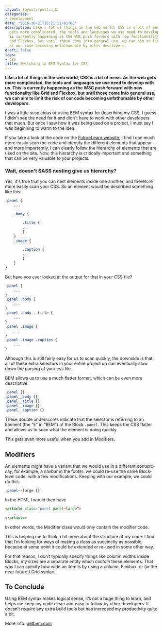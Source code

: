 ```yaml
---
layout: layouts/post.njk
categories:
- development
date: "2016-10-21T15:21:21+01:00"
description: Like a lot of things in the web world, CSS is a bit of mess. As the web
  gets more complicated, the tools and languages we use need to develop with us. This
  is currently happening as the W3C push forward with new functionality like Grid
  and Flexbox, but until those come into general use, we can aim to limit the risk
  of our code becoming unfathomable by other developers.
draft: false
tags:
- css
title: Switching to BEM Syntax for CSS
---
```


**Like a lot of things in the web world, CSS is a bit of mess. As the web gets more complicated, the tools and languages we use need to develop with us. This is currently happening as the W3C push forward with new functionality like Grid and Flexbox, but until those come into general use, we can aim to limit the risk of our code becoming unfathomable by other developers.**

I was a little suspicious of using BEM syntax for describing my CSS, I guess I didn't see the need for it and didn't have to work with other developers that much. But once I saw how it was being used on a project, I must say I was beginning to warm to the idea.

If you take a look at the code on the [FutureLearn website](https://futurelearn.com), I find I can much more easily scan the code and identify the different elements that appear -- and more importantly, I can clearly follow the hierarchy of elements that are used on the site. Now, this hierarchy is critically important and something that can be very valuable to your projects.

### Wait, doesn't SASS nesting give us hierarchy?

Yes, it's true that you can nest elements inside one another, and therefore more easily scan your CSS. So an element would be described something like this:

```scss
.panel {
    ...

    .body {

        .title {
        ...
        }
    }
    .image {

        .caption {
        ...
        }
    }
}
```
But have you ever looked at the output for that in your CSS file?

```scss
.panel {
    ...
}
.panel .body {
    ...
}
.panel .body . title {
    ...
}
.panel .image {
    ...
}
.panel .image .caption {
    ...
}
```
Although this is still fairly easy for us to scan quickly, the downside is that all of these extra selectors in your entire project up can eventually slow down the parsing of your css file.

BEM allows us to use a much flatter format, which can be even more descriptive:

```scss
.panel {}
.panel__body {}
.panel__title {}
.panel__image {}
.panel__caption {}
```

These double underscores indicate that the selector is referring to an Element (the “E” in “BEM”) of the Block `.panel`. This keeps the CSS flatter and allows us to scan what the element is doing quickly.

This gets even more useful when you add in Modifiers.

## Modifiers

An elements might have a variant that we would use in a different context:- say, for example, a navbar in the footer: we could re-use the same Block-level code, with a few modifications. Keeping with our example, we could do this:

```scss
.panel—-large {}
```

In the HTML I would then have

```html
<article class=“panel panel—large”>
	…
</article>
```

In other words, the Modifier class would only contain the modifier code.

This is helping me to think a bit more about the structure of my code: I find that I’m looking for ways of making a class as succinctly as possible, because at some point it could be extended or re-used in some other way.

For that reason, I don’t typically specify things like column widths inside Blocks, my sizes are a separate entity which _contain_ these elements. That way I can specify how wide an item is by using a column, Flexbox, or (in the near future!) Grid syntax.

## To Conclude

Using BEM syntax makes logical sense, it’s not a huge thing to learn, and helps me keep my code clean and easy to follow by other developers. It doesn’t require any extra build tools but has increased my productivity quite a bit.

More info: [getbem.com](https://getbem.com/introduction/)
